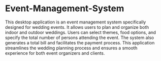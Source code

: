 # Event-Management-System
This desktop application is an event management system specifically designed for wedding events. 
It allows users to plan and organize both indoor and outdoor weddings. Users can select themes, food options, and specify the total number of persons attending the event. 
The system also generates a total bill and facilitates the payment process. 
This application streamlines the wedding planning process and ensures a smooth experience for both event organizers and clients.
